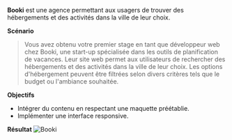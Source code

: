 **Booki** est une agence permettant aux usagers de trouver des hébergements et des activités dans la ville de leur choix.


**Scénario**
> Vous avez obtenu votre premier stage en tant que développeur web chez Booki, une start-up spécialisée dans les outils de planification de vacances. Leur site web permet aux utilisateurs de rechercher des hébergements et des activités dans la ville de leur choix. Les options d'hébergement peuvent être filtrées selon divers critères tels que le budget ou l'ambiance souhaitée.


**Objectifs**
- Intégrer du contenu en respectant une maquette préétablie.
- Implémenter une interface responsive.


**Résultat**
![Booki](https://github.com/Rayanne92/booki2022-rayanne/assets/103422010/5d850283-c0ce-4f6b-9819-60746613ff24)
